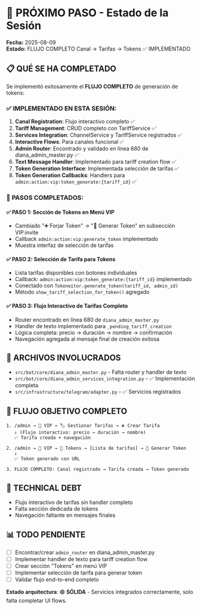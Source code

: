 # 🎯 PRÓXIMO PASO - Estado de la Sesión

**Fecha:** 2025-08-09  
**Estado:** FLUJO COMPLETO Canal → Tarifas → Tokens ✅ IMPLEMENTADO

## 📋 **QUÉ SE HA COMPLETADO**

Se implementó exitosamente el **FLUJO COMPLETO** de generación de tokens:

### ✅ **IMPLEMENTADO EN ESTA SESIÓN:**
1. **Canal Registration**: Flujo interactivo completo ✅
2. **Tariff Management**: CRUD completo con TariffService ✅  
3. **Services Integration**: ChannelService y TariffService registrados ✅
4. **Interactive Flows**: Para canales funcional ✅
5. **Admin Router**: Encontrado y validado en línea 680 de diana_admin_master.py ✅
6. **Text Message Handler**: Implementado para tariff creation flow ✅
7. **Token Generation Interface**: Implementada selección de tarifas ✅
8. **Token Generation Callbacks**: Handlers para `admin:action:vip:token_generate:{tariff_id}` ✅

### 🎯 **PASOS COMPLETADOS:**

#### **✅ PASO 1: Sección de Tokens en Menú VIP**
- Cambiado "➕ Forjar Token" → "🎫 Generar Token" en subsección VIP:invite 
- Callback `admin:action:vip:generate_token` implementado
- Muestra interfaz de selección de tarifas

#### **✅ PASO 2: Selección de Tarifa para Tokens**
- Lista tarifas disponibles con botones individuales
- Callback: `admin:action:vip:token_generate:{tariff_id}` implementado
- Conectado con `Tokeneitor.generate_token(tariff_id, admin_id)`
- Método `show_tariff_selection_for_token()` agregado

#### **✅ PASO 3: Flujo Interactivo de Tarifas Completo**
- Router encontrado en línea 680 de `diana_admin_master.py`
- Handler de texto implementado para `_pending_tariff_creation`
- Lógica completa: precio → duración → nombre → confirmación
- Navegación agregada al mensaje final de creación exitosa

## 📁 **ARCHIVOS INVOLUCRADOS**

- `src/bot/core/diana_admin_master.py` - Falta router y handler de texto
- `src/bot/core/diana_admin_services_integration.py` - ✅ Implementación completa
- `src/infrastructure/telegram/adapter.py` - ✅ Servicios registrados

## 🎯 **FLUJO OBJETIVO COMPLETO**

```
1. /admin → 💎 VIP → 🏷️ Gestionar Tarifas → ➕ Crear Tarifa
   ↓ (Flujo interactivo: precio → duración → nombre)
   ✅ Tarifa creada + navegación

2. /admin → 💎 VIP → 🎫 Tokens → [Lista de tarifas] → 🎫 Generar Token  
   ↓
   ✅ Token generado con URL

3. FLUJO COMPLETO: Canal registrado → Tarifa creada → Token generado
```

## 🔧 **TECHNICAL DEBT**

- Flujo interactivo de tarifas sin handler completo
- Falta sección dedicada de tokens 
- Navegación faltante en mensajes finales

## 📊 **TODO PENDIENTE**

- [ ] Encontrar/crear `admin_router` en diana_admin_master.py
- [ ] Implementar handler de texto para tariff creation flow  
- [ ] Crear sección "Tokens" en menú VIP
- [ ] Implementar selección de tarifa para generar token
- [ ] Validar flujo end-to-end completo

**Estado arquitectura**: 🟢 **SÓLIDA** - Servicios integrados correctamente, solo falta completar UI flows.